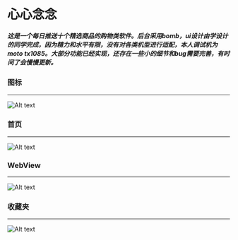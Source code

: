  心心念念
=============
##### 这是一个每日推送十个精选商品的购物类软件。后台采用bomb，ui设计由学设计的同学完成，因为精力和水平有限，没有对各类机型进行适配，本人调试机为moto tx1085。大部分功能已经实现，还存在一些小的细节和bug需要完善，有时间了会慢慢更新。
### 图标
- - -
 ![Alt text](http://bmob-cdn-16099.b0.upaiyun.com/2018/06/28/438ee9fa40e941ef804530fd26e9ccd2.jpg)
### 首页
- - -
 ![Alt text](http://bmob-cdn-16099.b0.upaiyun.com/2018/06/28/0fc5202640580c738077bd4c2e0a4c9f.png)
 ### WebView
 - - -
 ![Alt text](http://bmob-cdn-16099.b0.upaiyun.com/2018/06/28/c3b7f45d40d56766802b0a08d45921b0.png)
 ### 收藏夹
 - - -
  ![Alt text](http://bmob-cdn-16099.b0.upaiyun.com/2018/06/28/f3dc3d4940d1e4b680ebeb43fa225feb.png)
